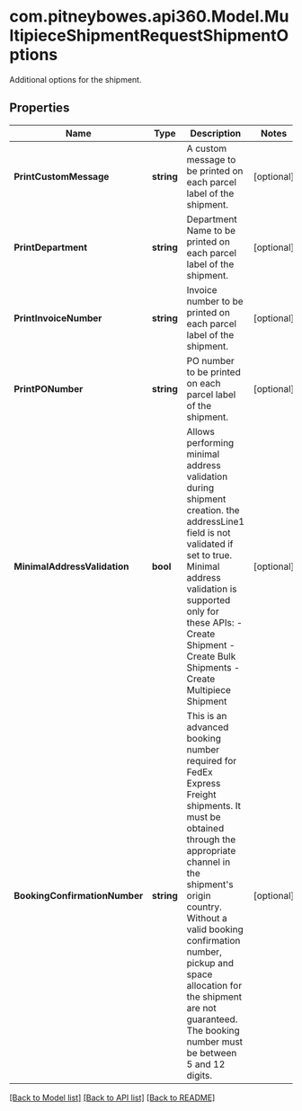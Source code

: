 # com.pitneybowes.api360.Model.MultipieceShipmentRequestShipmentOptions
Additional options for the shipment.

## Properties

Name | Type | Description | Notes
------------ | ------------- | ------------- | -------------
**PrintCustomMessage** | **string** | A custom message to be printed on each parcel label of the shipment. | [optional] 
**PrintDepartment** | **string** | Department Name to be printed on each parcel label of the shipment. | [optional] 
**PrintInvoiceNumber** | **string** | Invoice number to be printed on each parcel label of the shipment. | [optional] 
**PrintPONumber** | **string** | PO number to be printed on each parcel label of the shipment. | [optional] 
**MinimalAddressValidation** | **bool** | Allows performing minimal address validation during shipment creation. the addressLine1 field is not validated if set to true. Minimal address validation is supported only for these APIs:   - Create Shipment   - Create Bulk Shipments   - Create Multipiece Shipment  | [optional] 
**BookingConfirmationNumber** | **string** | This is an advanced booking number required for FedEx Express Freight shipments. It must be obtained through the appropriate channel in the shipment&#39;s origin country. Without a valid booking confirmation number, pickup and space allocation for the shipment are not guaranteed. The booking number must be between 5 and 12 digits.  | [optional] 

[[Back to Model list]](../../README.md#documentation-for-models) [[Back to API list]](../../README.md#documentation-for-api-endpoints) [[Back to README]](../../README.md)

